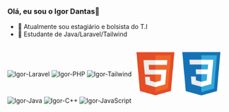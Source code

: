 ### Olá, eu sou o Igor Dantas👋

- 🔭 Atualmente sou estagiário e bolsista do T.I
- 🌱 Estudante de Java/Laravel/Tailwind

<div style="display: inline_block"><br>
  <img align="center" alt="Igor-Laravel" height="100" width="100" src="https://img.icons8.com/nolan/96/laravel.png">
  <img align="center" alt="Igor-PHP" height="100" width="100" src="https://cdn.jsdelivr.net/gh/devicons/devicon/icons/php/php-original.svg">
  <img align="center" alt="Igor-Tailwind" height="150" width="150" src="https://cdn.jsdelivr.net/gh/devicons/devicon/icons/tailwindcss/tailwindcss-original-wordmark.svg">
  <img align="center" alt="Igor-HTML" height="100" width="100" src="https://raw.githubusercontent.com/devicons/devicon/master/icons/html5/html5-original.svg">
  <img align="center" alt="Igor-CSS" height="100" width="100" src="https://raw.githubusercontent.com/devicons/devicon/master/icons/css3/css3-original.svg">
  <img align="center" alt="Igor-Java" height="100" width="100" src="https://cdn.jsdelivr.net/gh/devicons/devicon/icons/java/java-original-wordmark.svg">
  <img align="center" alt="Igor-C++" height="100" width="100" src="https://cdn.jsdelivr.net/gh/devicons/devicon/icons/cplusplus/cplusplus-original.svg">
  <img align="center" alt="Igor-JavaScript" height="100" width="100" src="https://img.icons8.com/color/48/javascript--v1.png" alt="javascript--v1">
</div>
  
  ##
<!-- Seção Das Redes Sociais -->

